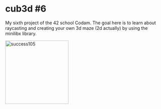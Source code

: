 # cub3d #6

My sixth project of the 42 school Codam. The goal here is to learn about raycasting and creating your own 3d maze (2d actually) by using the minilibx library.

<img width="201" alt="success105" src="https://user-images.githubusercontent.com/57190868/138842989-7573d98c-41c6-412d-8fea-06fddffd8b1a.png">
